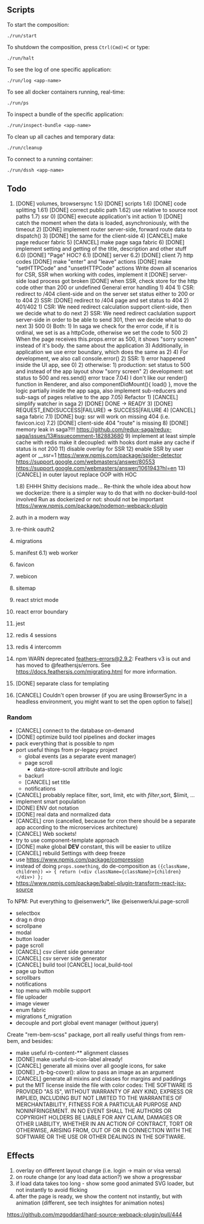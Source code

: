 ## Scripts

To start the composition:

```
./run/start
```

To shutdown the composition, press `Ctrl(Cmd)+C` or type:

```
./run/halt
```

To see the log of one specific application:

```
./run/log <app-name>
```

To see all docker containers running, real-time:

```
./run/ps
```

To inspect a bundle of the specific application:

```
./run/inspect-bundle <app-name>
```

To clean up all caches and temporary data:

```
./run/cleanup
```

To connect to a running container:

```
./run/dssh <app-name>
```

## Todo

1. [DONE] volumes, browsersync
    1.5) [DONE] scripts
    1.6) [DONE] code splitting
    1.61) [DONE] correct public path
    1.62) use relative to source root paths
    1.7) ssr 0) [DONE] execute application's init action 1) [DONE] catch the moment when the data is loaded, asynchroniously, with the timeout 2) [DONE] implement router server-side, forward route data to dispatch() 3) [DONE] the same for the client-side 4) [CANCEL] make page reducer fabric 5) [CANCEL] make page saga fabric 6) [DONE] implement setting and getting of the title, description and other stuff
    6.0) [DONE] "Page" HOC?
    6.1) [DONE] server
    6.2) [DONE] client 7) http codes
    [DONE] make "enter" and "leave" actions
    [DONE] make "setHTTPCode" and "unsetHTTPCode" actions
    Write down all scenarios for CSR, SSR when working with codes, implement it
    [DONE] server-side load process got broken
    [DONE] when SSR, check store for the http code other than 200 or undefined
    General error handling
        1) 404
            1) CSR: redirect to /404 client-side and on the server set status either to 200 or to 404
            2) SSR: [DONE] redirect to /404 page and set status to 404
        2) 401/402
            1) CSR:
                We need redirect calculation support client-side, then we decide what to do next
            2) SSR:
                We need redirect caclulation support server-side in order to be able to send 301, then we decide what to do next
        3) 500
            0) Both:
                1) In saga we check for the error code, if it is ordinal, we set is as a httpCode, otherwise we set the code to 500
                2) When the page receives this.props.error as 500, it shows "sorry screen" instead of it's body. the same about the application
                3) Additionally, in application we use error boundary, which does the same as 2)
                4) For development, we also call console.error()
            2) SSR:
                1) error happened inside the UI app, see 0)
                2) otherwise:
                    1) production: set status to 500 and instead of the app layout show "sorry screen"
                    2) development: set status to 500 and res.send() error trace
        7.04) I don't like our render() function in Renderer, and also componentDidMount(){ load() }, move the logic partially inside the app saga, also implement sub-reducers and sub-sags of pages relative to the app 
        7.05) Refactor
            1) [CANCEL] simplify watcher in saga
            2) [DONE] DONE -> READY
            3) [DONE] REQUEST_END(SUCCESS|FAILURE) => SUCCESS|FAILURE
            4) [CANCEL] saga fabric
        7.1) [DONE] bug: ssr will work on missing 404 (i.e. favicon.ico)
        7.2) [DONE] client-side 404 "route" is missing
        8) [DONE] memory leak in saga?!!!
            https://github.com/redux-saga/redux-saga/issues/13#issuecomment-182883680
        9) implement at least simple cache with redis
            make it decoupled: with hooks
            dont make any cache if status is not 200
        11) disable overlay for SSR
        12) enable SSR by user agent or __ssr=1
            https://www.npmjs.com/package/spider-detector
            https://support.google.com/webmasters/answer/80553
            https://support.google.com/webmasters/answer/1061943?hl=en
        13) [CANCEL] in outer layout replace OOP with HOC

    1.8) EHHH Shitty decisions made...
    Re-think the whole idea about how we dockerize: there is a simpler way to do that with no docker-build-tool involved
    Run as dockerized or not: should not be important
    https://www.npmjs.com/package/nodemon-webpack-plugin

2.  auth in a modern way
3.  re-think oauth2
4.  migrations
5.  manifest
    6.1) web worker
6.  favicon
7.  webicon
8.  sitemap
9.  react strict mode
10. react error boundary
11. jest
12. redis 4 sessions
13. redis 4 intercomm
14. npm WARN deprecated feathers-errors@2.9.2: Feathers v3 is out and has moved to @feathersjs/errors. See https://docs.feathersjs.com/migrating.html for more information.
15. [DONE] separate class for templating
16. [CANCEL] Couldn't open browser (if you are using BrowserSync in a headless environment, you might want to set the open option to false)]

### Random

-   [CANCEL] connect to the database on-demand
-   [DONE] optimize build tool pipelines and docker images
-   pack everything that is possible to npm
-   port useful things from pr-legacy project
    -   global events (as a separate event manager)
    -   page scroll
        -   data-store-scroll attribute and logic
    -   backurl
    -   [CANCEL] set title
    -   notifications
-   [CANCEL] probably replace filter, sort, limit, etc with $filter,$sort, \$limit, ...
-   implement smart population
-   [DONE] ENV dot notation
-   [DONE] real data and normalized data
-   [CANCEL] cron (cancelled, because for cron there should be a separate app according to the microservices architecture)
-   [CANCEL] Web sockets!
-   try to use component-template approach
-   [DONE] make global **DEV** constant, this will be easier to utilize
-   [CANCEL] rebuild Settings with deep freeze
-   use https://www.npmjs.com/package/compression
-   instead of doing `props.something`, do de-composition as `({className, children}) => { return (<div className={className}>{children}</div>) };`
-   https://www.npmjs.com/package/babel-plugin-transform-react-jsx-source

To NPM:
Put everything to @eisenwerk/\*, like @eisenwerk/ui.page-scroll

-   selectbox
-   drag n drop
-   scrollpane
-   modal
-   button loader
-   page scroll
-   [CANCEL] csv client side generator
-   [CANCEL] csv server side generator
-   [CANCEL] build tool
    [CANCEL] local_build-tool
-   page up button
-   scrollbars
-   notifications
-   top menu with mobile support
-   file uploader
-   image viewer
-   enum fabric
-   migrations
    f_migration
-   decouple and port global event manager (without jquery)

Create "rem-bem-scss" package, port all really useful things from rem-bem, and besides:

-   make useful rb-content-\*\* alignment classes
-   [DONE] make useful rb-icon-label already!
-   [CANCEL] generate all mixins over all google icons, for sake
-   [DONE] \_rb-bg-cover(): allow to pass an image as an argument
-   [CANCEL] generate all mixins and classes for margins and paddings
-   put the MIT license inside the file with color codes:
    THE SOFTWARE IS PROVIDED "AS IS", WITHOUT WARRANTY OF ANY KIND, EXPRESS OR IMPLIED, INCLUDING BUT NOT LIMITED TO THE WARRANTIES OF MERCHANTABILITY, FITNESS FOR A PARTICULAR PURPOSE AND NONINFRINGEMENT. IN NO EVENT SHALL THE AUTHORS OR COPYRIGHT HOLDERS BE LIABLE FOR ANY CLAIM, DAMAGES OR OTHER LIABILITY, WHETHER IN AN ACTION OF CONTRACT, TORT OR OTHERWISE, ARISING FROM, OUT OF OR IN CONNECTION WITH THE SOFTWARE OR THE USE OR OTHER DEALINGS IN THE SOFTWARE.

## Effects

1. overlay on different layout change (i.e. login -> main or visa versa)
2. on route change (or any load data action?) we show a progressbar
3. if load data takes too long - show some good animated SVG loader, but not instantly to avoid flicking
4. after the page is ready, we show the content not instantly, but with animation (different, see tech insightes for animation notes)

https://github.com/mzgoddard/hard-source-webpack-plugin/pull/444
